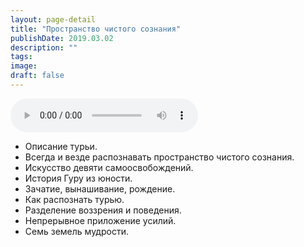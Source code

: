 ```yaml
---
layout: page-detail
title: "Пространство чистого сознания"
publishDate: 2019.03.02
description: ""
tags:
image:
draft: false
---
```


<audio title="2019.03.02 - Пространство чистого сознания.mp3" src="/upload/iblock/331/33132ac6f7bbed58bdefc9e1a924a588.mp3" controls=""></audio>

* Описание турьи.
* Всегда и везде распознавать пространство чистого сознания.
* Искусство девяти самоосвобождений.
* История Гуру из юности.
* Зачатие, вынашивание, рождение.
* Как распознать турью.
* Разделение воззрения и поведения.
* Непрерывное приложение усилий.
* Семь земель мудрости.

  
